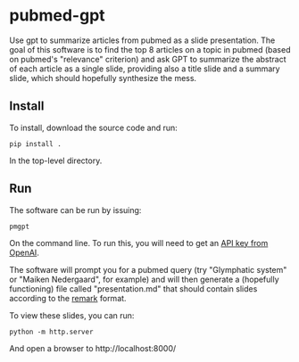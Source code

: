 # pubmed-gpt

Use gpt to summarize articles from pubmed as a slide presentation. The goal of
this software is to find the top 8 articles on a topic in pubmed (based on
pubmed's "relevance" criterion) and ask GPT to summarize the abstract of each
article as a single slide, providing also a title slide and a summary slide,
which should hopefully synthesize the mess.


## Install

To install, download the source code and run:

    pip install .

In the top-level directory.


## Run

The software can be run by issuing:

    pmgpt

On the command line. To run this, you will need to get an [API key from OpenAI](https://platform.openai.com/account/api-keys).

The software will prompt you for a pubmed query (try "Glymphatic system" or
"Maiken Nedergaard", for example) and will then generate a (hopefully functioning) file
called "presentation.md" that should contain slides according to the
[remark](https://github.com/gnab/remark) format.

To view these slides, you can run:

    python -m http.server

And open a browser to http://localhost:8000/